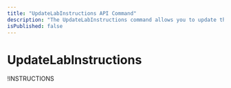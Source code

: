```yaml
---
title: "UpdateLabInstructions API Command"
description: "The UpdateLabInstructions command allows you to update the IDLx instructions of a lab."
isPublished: false
---
```


# UpdateLabInstructions

!INSTRUCTIONS[](https://raw.githubusercontent.com/LearnOnDemandSystems/docs/master/lod/lod-api/api-deprecate-message.md)
